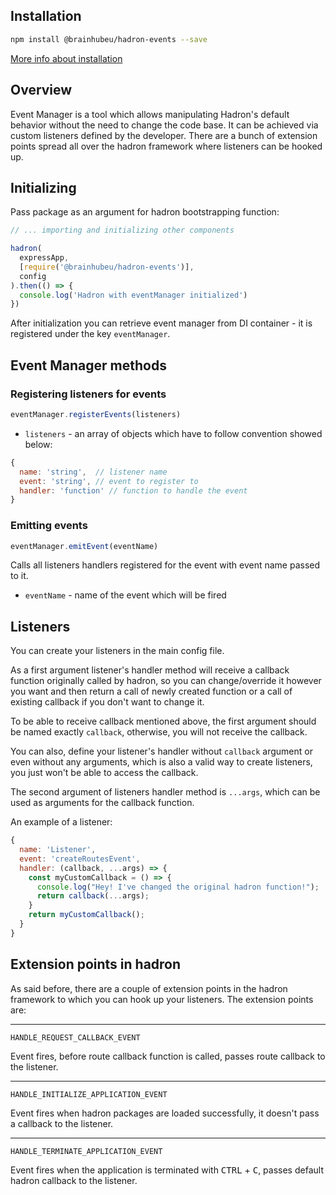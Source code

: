 ## Installation

```bash
npm install @brainhubeu/hadron-events --save
```

[More info about installation](/core/#installation)

## Overview

Event Manager is a tool which allows manipulating Hadron's default behavior without the need to change the code base. It can be achieved via custom listeners defined by the developer. There are a bunch of extension points spread all over the hadron framework where listeners can be hooked up.

## Initializing

Pass package as an argument for hadron bootstrapping function:

```javascript
// ... importing and initializing other components

hadron(
  expressApp,
  [require('@brainhubeu/hadron-events')],
  config
).then(() => {
  console.log('Hadron with eventManager initialized')
})
```

After initialization you can retrieve event manager from DI container - it is registered under the key `eventManager`.

## Event Manager methods

### Registering listeners for events

```javascript
eventManager.registerEvents(listeners)
```

* `listeners` - an array of objects which have to follow convention showed below:

```javascript
{
  name: 'string',  // listener name
  event: 'string', // event to register to
  handler: 'function' // function to handle the event
}
```

### Emitting events

```javascript
eventManager.emitEvent(eventName)
```

Calls all listeners handlers registered for the event with event name passed to it.

* `eventName` - name of the event which will be fired

## Listeners

You can create your listeners in the main config file.

As a first argument listener's handler method will receive a callback function originally called by hadron, so you can change/override it however you want and then return a call of newly created function or a call of existing callback if you don't want to change it.

To be able to receive callback mentioned above, the first argument should be named exactly `callback`, otherwise, you will not receive the callback.

You can also, define your listener's handler without `callback` argument or even without any arguments, which is also a valid way to create listeners, you just won't be able to access the callback.

The second argument of listeners handler method is `...args`, which can be used as arguments for the callback function.

An example of a listener:

```javascript
{
  name: 'Listener',
  event: 'createRoutesEvent',
  handler: (callback, ...args) => {
    const myCustomCallback = () => {
      console.log("Hey! I've changed the original hadron function!");
      return callback(...args);
    }
    return myCustomCallback();
  }
}
```

## Extension points in hadron

As said before, there are a couple of extension points in the hadron framework to which you can hook up your listeners.
The extension points are:

---

`HANDLE_REQUEST_CALLBACK_EVENT`

Event fires, before route callback function is called, passes route callback to the listener.

---

`HANDLE_INITIALIZE_APPLICATION_EVENT`

Event fires when hadron packages are loaded successfully, it doesn't pass a callback to the listener.

---

`HANDLE_TERMINATE_APPLICATION_EVENT`

Event fires when the application is terminated with <kbd>CTRL</kbd> + <kbd>C</kbd>, passes default hadron callback to the listener.
